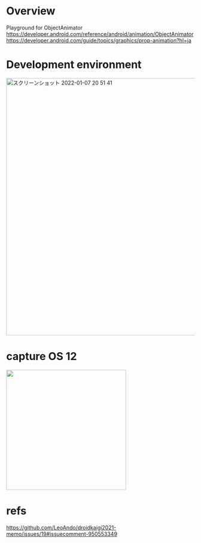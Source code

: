 # Overview

Playground for ObjectAnimator<br>
https://developer.android.com/reference/android/animation/ObjectAnimator<br>
https://developer.android.com/guide/topics/graphics/prop-animation?hl=ja<br>

# Development environment

<img width="686" alt="スクリーンショット 2022-01-07 20 51 41" src="https://user-images.githubusercontent.com/16476224/148540278-de50d0db-8bd9-4d04-a8d2-f2171d588f26.png">

# capture OS 12

<img src="https://github.com/LeoAndo/android-object-animator-playgrounds/blob/main/pixcel5_os12_capture.gif" width="320"/>

# refs
https://github.com/LeoAndo/droidkaigi2021-memo/issues/19#issuecomment-950553349<br>
